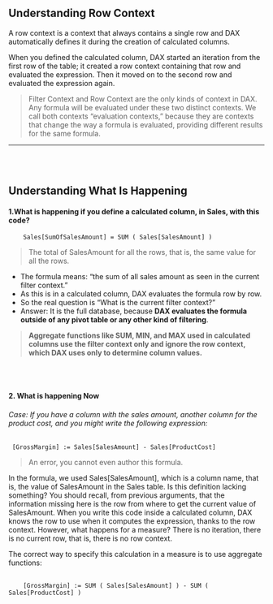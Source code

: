 ## Understanding Row Context

A row context is a context that always contains a single row and DAX automatically defines it during the creation of calculated columns. 

When you defined the calculated column, DAX started an iteration from the first row of the table; it created a row context containing that row and evaluated the expression. Then it moved on to the second row and evaluated the expression again.

> Filter Context and Row Context are the only kinds of context in DAX. Any formula will be evaluated under these two distinct contexts.
> We call both contexts “evaluation contexts,” because they are contexts that change the way a formula is evaluated, providing different results for the same formula.

--- 
<br/>
<br/>

## Understanding What Is Happening

#### 1.What is happening if you define **a calculated column**, in Sales, with this code?
        Sales[SumOfSalesAmount] = SUM ( Sales[SalesAmount] )
> The total of SalesAmount for all the rows, that is, the same value for all the rows.

-   The formula means: “the sum of all sales amount as seen in the current filter context.”
-   As this is in a calculated column, DAX evaluates the formula row by row.
-   So the real question is “What is the current filter context?” 
-   Answer: It is the full database, because **DAX evaluates the formula outside of any pivot table or any other kind of filtering**. <br/>

> **Aggregate functions like SUM, MIN, and MAX used in calculated columns use the filter context only and ignore the row context, which DAX uses only to determine column values.** 
<br/>
<br/>

#### 2. What is happening Now
###### Case: If you  have a column with the sales amount, another column for the product cost, and you might write the following expression:
     [GrossMargin] := Sales[SalesAmount] - Sales[ProductCost]
> An error, you cannot even author this formula.

In the formula, we used Sales[SalesAmount], which is a column name, that is, the value of SalesAmount in the Sales table. Is this definition lacking something? You should recall, from previous arguments, that the information missing here is the row from where to get the current value of SalesAmount. When you write this code inside a calculated column, DAX knows the row to use when it computes the expression, thanks to the row context. However, what happens for a measure? There is no iteration, there is no current row, that is, there is no row context.

The correct way to specify this calculation in a measure is to use aggregate functions:
##
        [GrossMargin] := SUM ( Sales[SalesAmount] ) - SUM ( Sales[ProductCost] )
        
